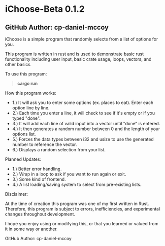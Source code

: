 # iChoose-Beta 0.1.2
## GitHub Author: cp-daniel-mccoy

iChoose is a simple program that randomly selects from a list of options for you.

This program is written in rust and is used to demonstrate basic rust functionality including user input, basic crate usage, loops, vectors, and other basics.

To use this program:
> **cargo run**

How this program works:

* 1.) It will ask you to enter some options (ex. places to eat). Enter each option line by line.
* 2.) Each time you enter a line, it will check to see if it's empty or if you typed "done".
* 3.) It will add each line of valid input into a vector until "done" is entered.
* 4.) It then generates a random number between 0 and the length of your options list.
* 5.) Forces the data types between i32 and usize to use the generated number to reference the vector.
* 6.) Displays a random selection from your list.

Planned Updates:

* 1.) Better error handling.
* 2.) Wrap in a loop to ask if you want to run again or exit.
* 3.) Some kind of frontend.
* 4.) A list loading/saving system to select from pre-existing lists.

Disclaimer:

At the time of creation this program was one of my first written in Rust. Therefore, this program is subject to errors, inefficiencies, and experimental changes throughout development.

I hope you enjoy using or modifying this, or that you learned or valued from it in some way or another.

GitHub Author: cp-daniel-mccoy
